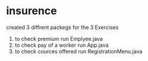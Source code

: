 # insurence

created 3 diffrent packegs for the 3 Exercises

1. to check premium run  Emplyee.java
2. to check pay of a worker run App.java
3. to check cources offered run RegistrationMenu.java
